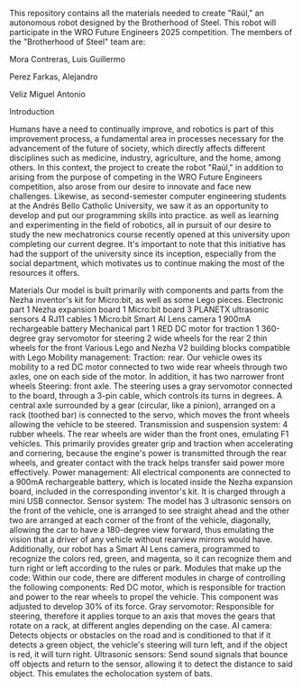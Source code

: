 This repository contains all the materials needed to create "Raúl," an autonomous robot designed by the Brotherhood of Steel. This robot will participate in the WRO Future Engineers 2025 competition. The members of the "Brotherhood of Steel" team are:

Mora Contreras, Luis Guillermo

Perez Farkas, Alejandro

Veliz Miguel Antonio 

Introduction

Humans have a need to continually improve, and robotics is part of this improvement process, a fundamental area in processes necessary for the advancement of the future of society, which directly affects different disciplines such as medicine, industry, agriculture, and the home, among others. In this context, the project to create the robot "Raúl," in addition to arising from the purpose of competing in the WRO Future Engineers competition, also arose from our desire to innovate and face new challenges. Likewise, as second-semester computer engineering students at the Andrés Bello Catholic University, we saw it as an opportunity to develop and put our programming skills into practice. as well as learning and experimenting in the field of robotics, all in pursuit of our desire to study the new mechatronics course recently opened at this university upon completing our current degree. It's important to note that this initiative has had the support of the university since its inception, especially from the social department, which motivates us to continue making the most of the resources it offers.

Materials Our model is built primarily with components and parts from the Nezha inventor's kit for Micro:bit, as well as some Lego pieces. Electronic part 1 Nezha expansion board 1 Micro:bit board 3 PLANETX ultrasonic sensors 4 RJ11 cables 1 Micro:bit Smart AI Lens camera 1 900mA rechargeable battery Mechanical part 1 RED DC motor for traction 1 360-degree gray servomotor for steering 2 wide wheels for the rear 2 thin wheels for the front Various Lego and Nezha V2 building blocks compatible with Lego Mobility management: Traction: rear. Our vehicle owes its mobility to a red DC motor connected to two wide rear wheels through two axles, one on each side of the motor. In addition, it has two narrower front wheels Steering: front axle. The steering uses a gray servomotor connected to the board, through a 3-pin cable, which controls its turns in degrees. A central axle surrounded by a gear (circular, like a pinion), arranged on a rack (toothed bar) is connected to the servo, which moves the front wheels allowing the vehicle to be steered. Transmission and suspension system: 4 rubber wheels. The rear wheels are wider than the front ones, emulating F1 vehicles. This primarily provides greater grip and traction when accelerating and cornering, because the engine's power is transmitted through the rear wheels, and greater contact with the track helps transfer said power more effectively. Power management: All electrical components are connected to a 900mA rechargeable battery, which is located inside the Nezha expansion board, included in the corresponding inventor's kit. It is charged through a mini USB connector. Sensor system: The model has 3 ultrasonic sensors on the front of the vehicle, one is arranged to see straight ahead and the other two are arranged at each corner of the front of the vehicle, diagonally, allowing the car to have a 180-degree view forward, thus emulating the vision that a driver of any vehicle without rearview mirrors would have. Additionally, our robot has a Smart AI Lens camera, programmed to recognize the colors red, green, and magenta, so it can recognize them and turn right or left according to the rules or park. Modules that make up the code: Within our code, there are different modules in charge of controlling the following components: Red DC motor, which is responsible for traction and power to the rear wheels to propel the vehicle. This component was adjusted to develop 30% of its force. Gray servomotor: Responsible for steering, therefore it applies torque to an axis that moves the gears that rotate on a rack, at different angles depending on the case. AI camera: Detects objects or obstacles on the road and is conditioned to that if it detects a green object, the vehicle's steering will turn left, and if the object is red, it will turn right. Ultrasonic sensors: Send sound signals that bounce off objects and return to the sensor, allowing it to detect the distance to said object. This emulates the echolocation system of bats.
